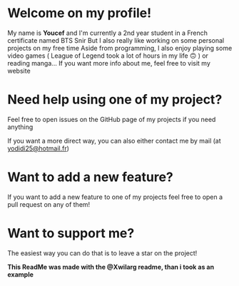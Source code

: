 # **Welcome on my profile!**

My name is **Youcef** and I'm currently a 2nd year student in a French certificate named BTS Snir
But I also really like working on some personal projects on my free time
Aside from programming, I also enjoy playing some video games ( League of Legend took a lot of hours in my life :upside_down_face: ) or reading manga...
If you want more info about me, feel free to visit my website

# **Need help using one of my project?**
Feel free to open issues on the GitHub page of my projects if you need anything

If you want a more direct way, you can also either contact me by mail (at yodidi25@hotmail.fr)

# **Want to add a new feature?**
If you want to add a new feature to one of my projects feel free to open a pull request on any of them!

# **Want to support me?**
The easiest way you can do that is to leave a star on the project!





**This ReadMe was made with the @Xwilarg readme, than i took as an example**
